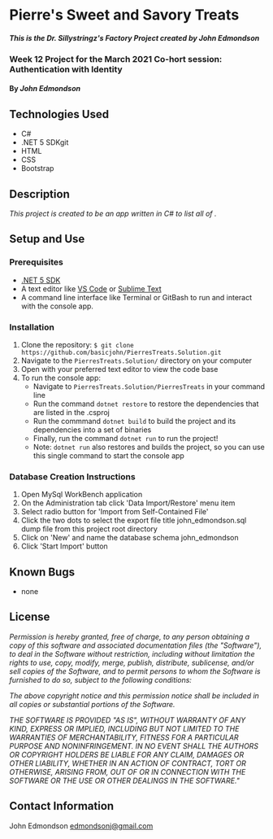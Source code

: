 # Pierre's Sweet and Savory Treats

#### _This is the Dr. Sillystringz's Factory Project created by John Edmondson_

### Week 12 Project for the March 2021 Co-hort session: Authentication with Identity

#### By _**John Edmondson**_

## Technologies Used

- C#
- .NET 5 SDKgit
- HTML
- CSS
- Bootstrap

## Description

_This project is created to be an app written in C# to list all of ._

## Setup and Use

### Prerequisites

- [.NET 5 SDK](https://dotnet.microsoft.com/download/dotnet/5.0/)
- A text editor like [VS Code](https://code.visualstudio.com/) or [Sublime Text](https://www.sublimetext.com/)
- A command line interface like Terminal or GitBash to run and interact with the console app.

### Installation

1. Clone the repository: `$ git clone https://github.com/basicjohn/PierresTreats.Solution.git`
2. Navigate to the `PierresTreats.Solution/` directory on your computer
3. Open with your preferred text editor to view the code base
4. To run the console app:
   - Navigate to `PierresTreats.Solution/PierresTreats` in your command line
   - Run the command `dotnet restore` to restore the dependencies that are listed in the .csproj
   - Run the commmand `dotnet build` to build the project and its dependencies into a set of binaries
   - Finally, run the command `dotnet run` to run the project!
   - Note: `dotnet run` also restores and builds the project, so you can use this single command to start the console app

### Database Creation Instructions

1. Open MySql WorkBench application
2. On the Administration tab click 'Data Import/Restore' menu item
3. Select radio button for 'Import from Self-Contained File'
4. Click the two dots to select the export file title john_edmondson.sql dump file from this project root directory
5. Click on 'New' and name the database schema john_edmondson
6. Click 'Start Import' button

## Known Bugs

- none

## License

_Permission is hereby granted, free of charge, to any person obtaining a copy of this software and associated documentation files (the "Software"), to deal in the Software without restriction, including without limitation the rights to use, copy, modify, merge, publish, distribute, sublicense, and/or sell copies of the Software, and to permit persons to whom the Software is furnished to do so, subject to the following conditions:_

_The above copyright notice and this permission notice shall be included in all copies or substantial portions of the Software._

_THE SOFTWARE IS PROVIDED "AS IS", WITHOUT WARRANTY OF ANY KIND, EXPRESS OR IMPLIED, INCLUDING BUT NOT LIMITED TO THE WARRANTIES OF MERCHANTABILITY, FITNESS FOR A PARTICULAR PURPOSE AND NONINFRINGEMENT. IN NO EVENT SHALL THE AUTHORS OR COPYRIGHT HOLDERS BE LIABLE FOR ANY CLAIM, DAMAGES OR OTHER LIABILITY, WHETHER IN AN ACTION OF CONTRACT, TORT OR OTHERWISE, ARISING FROM, OUT OF OR IN CONNECTION WITH THE SOFTWARE OR THE USE OR OTHER DEALINGS IN THE SOFTWARE."_

## Contact Information

John Edmondson edmondsonj@gmail.com
